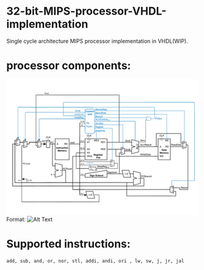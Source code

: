 # 32-bit-MIPS-processor-VHDL-implementation
Single cycle architecture MIPS processor implementation in VHDL(WIP). 

# processor components:
![Components](/proc.jpg)
    Format: ![Alt Text](url)

# Supported instructions:
    add, sub, and, or, nor, stl, addi, andi, ori , lw, sw, j, jr, jal
